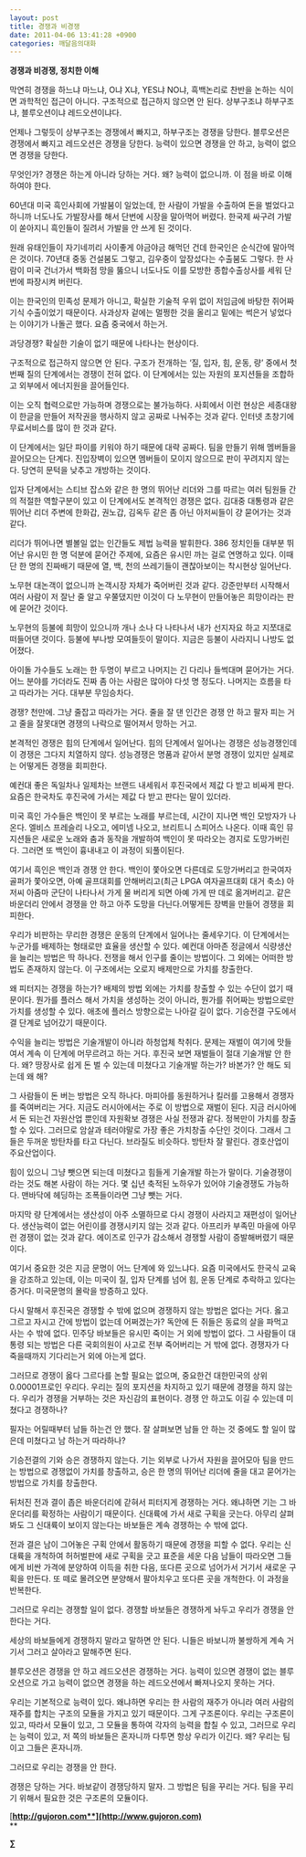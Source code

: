 ```yaml
---
layout: post
title: 경쟁과 비경쟁
date: 2011-04-06 13:41:28 +0900
categories: 깨달음의대화
---
```

**경쟁과 비경쟁, 정치한 이해**   

  





  


막연히 경쟁을 하느냐 마느냐, O냐 X냐, YES냐 NO냐, 흑백논리로 찬반을 논하는 식이면 과학적인 접근이 아니다. 구조적으로 접근하지 않으면 안 된다. 상부구조냐 하부구조냐, 블루오션이냐 레드오션이냐다.


  


언제나 그렇듯이 상부구조는 경쟁에서 빠지고, 하부구조는 경쟁을 당한다. 블루오션은 경쟁에서 빠지고 레드오션은 경쟁을 당한다. 능력이 있으면 경쟁을 안 하고, 능력이 없으면 경쟁을 당한다.


  


무엇인가? 경쟁은 하는게 아니라 당하는 거다. 왜? 능력이 없으니까. 이 점을 바로 이해하여야 한다. 


  


60년대 미국 흑인사회에 가발붐이 일었는데, 한 사람이 가발을 수출하여 돈을 벌었다고 하니까 너도나도 가발장사를 해서 단번에 시장을 말아먹어 버렸다. 한국제 싸구려 가발이 쏟아지니 흑인들이 질려서 가발을 안 쓰게 된 것이다. 


  


원래 유태인들이 자기네끼리 사이좋게 야금야금 해먹던 건데 한국인은 순식간에 말아먹은 것이다. 70년대 중동 건설붐도 그렇고, 김우중이 앞장섰다는 수출붐도 그렇다. 한 사람이 미국 건너가서 백화점 망을 뚫으니 너도나도 이를 모방한 종합수출상사를 세워 단 번에 파장시켜 버린다.


  


이는 한국인의 민족성 문제가 아니고, 확실한 기술적 우위 없이 저임금에 바탕한 쥐어짜기식 수출이었기 때문이다. 사과상자 겉에는 멀쩡한 것을 올리고 밑에는 썩은거 넣었다는 이야기가 나돌곤 했다. 요즘 중국에서 하는거.


  


과당경쟁? 확실한 기술이 없기 때문에 나타나는 현상이다.


  


구조적으로 접근하지 않으면 안 된다. 구조가 전개하는 ‘질, 입자, 힘, 운동, 량’ 중에서 첫번째 질의 단계에서는 경쟁이 전혀 없다. 이 단계에서는 있는 자원의 포지션들을 조합하고 외부에서 에너지원을 끌어들인다.


  


이는 오직 협력으로만 가능하며 경쟁으로는 불가능하다. 사회에서 이런 현상은 세종대왕이 한글을 만들어 저작권을 행사하지 않고 공짜로 나눠주는 것과 같다. 인터넷 초창기에 무료서비스를 많이 한 것과 같다.


  


이 단계에서는 일단 파이를 키워야 하기 때문에 대략 공짜다. 팀을 만들기 위해 멤버들을 끌어모으는 단계다. 진입장벽이 있으면 멤버들이 모이지 않으므로 판이 꾸려지지 않는다. 당연히 문턱을 낮추고 개방하는 것이다.


  


입자 단계에서는 스티브 잡스와 같은 한 명의 뛰어난 리더와 그를 따르는 여러 팀원들 간의 적절한 역할구분이 있고 이 단계에서도 본격적인 경쟁은 없다. 김대중 대통령과 같은 뛰어난 리더 주변에 한화갑, 권노갑, 김옥두 같은 좀 아닌 아저씨들이 걍 묻어가는 것과 같다.


  


리더가 뛰어나면 별볼일 없는 인간들도 제법 능력을 발휘한다. 386 정치인들 대부분 뛰어난 유시민 한 명 덕분에 묻어간 주제에, 요즘은 유시민 까는 걸로 연명하고 있다. 이때 단 한 명의 진짜배기 때문에 열, 백, 천의 쓰레기들이 괜찮아보이는 착시현상 일어난다. 


  


노무현 대논객이 없으니까 논객시장 자체가 죽어버린 것과 같다. 강준만부터 시작해서 여러 사람이 저 잘난 줄 알고 우쭐댔지만 이것이 다 노무현이 만들어놓은 희망이라는 판에 묻어간 것이다. 


  


노무현의 등불에 희망이 있으니까 개나 소나 다 나타나서 내가 선지자요 하고 지쪼대로 떠들어댄 것이다. 등불에 부나방 모여들듯이 말이다. 지금은 등불이 사라지니 나방도 없어졌다. 


  


아이돌 가수들도 노래는 한 두명이 부르고 나머지는 긴 다리나 들썩대며 묻어가는 거다. 어느 분야를 가더라도 진짜 좀 아는 사람은 많아야 다섯 명 정도다. 나머지는 흐름을 타고 따라가는 거다. 대부분 무임승차다. 


  


경쟁? 천만에. 그냥 줄잡고 따라가는 거다. 줄을 잘 댄 인간은 경쟁 안 하고 팔자 피는 거고 줄을 잘못대면 경쟁의 나락으로 떨어져서 망하는 거고. 


  


본격적인 경쟁은 힘의 단계에서 일어난다. 힘의 단계에서 일어나는 경쟁은 성능경쟁인데 이 경쟁은 그다지 치열하지 않다. 성능경쟁은 명품과 같아서 분명 경쟁이 있지만 실제로는 어떻게든 경쟁을 회피한다.


  


예컨대 좋은 독일차나 일제차는 브랜드 내세워서 후진국에서 제값 다 받고 비싸게 판다. 요즘은 한국차도 후진국에 가서는 제값 다 받고 판다는 말이 있더라. 


  


미국 흑인 가수들은 백인이 못 부르는 노래를 부르는데, 시간이 지나면 백인 모방자가 나온다. 엘비스 프레슬리 나오고, 에미넴 나오고, 브리트니 스피어스 나온다. 이때 흑인 뮤지션들은 새로운 노래와 춤과 동작을 개발하여 백인이 못 따라오는 경지로 도망가버린다. 그러면 또 백인이 흉내내고 이 과정이 되풀이된다. 


  


여기서 흑인은 백인과 경쟁 안 한다. 백인이 쫓아오면 다른데로 도망가버리고 한국여자골퍼가 쫓아오면, 아예 골프대회를 안해버리고(최근 LPGA 여자골프대회 대거 축소) 아저씨 아줌마 군단이 나타나서 가게 물 버리게 되면 아예 가게 딴 데로 옮겨버리고. 같은 바운더리 안에서 경쟁을 안 하고 아주 도망을 다닌다.어떻게든 장벽을 만들어 경쟁을 회피한다.


  


우리가 비판하는 무리한 경쟁은 운동의 단계에서 일어나는 줄세우기다. 이 단계에서는 누군가를 배제하는 형태로만 효율을 생산할 수 있다. 예컨대 아마존 정글에서 식량생산을 늘리는 방법은 딱 하나다. 전쟁을 해서 인구를 줄이는 방법이다. 그 외에는 어떠한 방법도 존재하지 않는다. 이 구조에서는 오로지 배제만으로 가치를 창출한다. 


  


왜 피터지는 경쟁을 하는가? 배제의 방법 외에는 가치를 창출할 수 있는 수단이 없기 때문이다. 뭔가를 플러스 해서 가치을 생성하는 것이 아니라, 뭔가를 쥐어짜는 방법으로만 가치를 생성할 수 있다. 애초에 플러스 방향으로는 나아갈 길이 없다. 기승전결 구도에서 결 단계로 넘어갔기 때문이다.


  


수익을 늘리는 방법은 기술개발이 아니라 하청업체 착취다. 문제는 재벌이 여기에 맛들여서 계속 이 단계에 머무르려고 하는 거다. 후진국 보면 재벌들이 절대 기술개발 안 한다. 왜? 땅장사로 쉽게 돈 벌 수 있는데 미쳤다고 기술개발 하는가? 바본가? 안 해도 되는데 왜 해?


  


그 사람들이 돈 버는 방법은 오직 하나다. 마피아를 동원하거나 킬러를 고용해서 경쟁자를 죽여버리는 거다. 지금도 러시아에서는 주로 이 방법으로 재벌이 된다. 지금 러시아에서 돈 되는건 자원산업 뿐인데 자원확보 경쟁은 사실 전쟁과 같다. 정복만이 가치를 창출할 수 있다. 그러므로 암살과 테러야말로 가장 좋은 가치창출 수단인 것이다. 그래서 그들은 두꺼운 방탄차를 타고 다닌다. 브라질도 비슷하다. 방탄차 잘 팔린다. 경호산업이 주요산업이다.


  


힘이 있으니 그냥 뺏으면 되는데 미쳤다고 힘들게 기술개발 하는가 말이다. 기술경쟁이라는 것도 해본 사람이 하는 거다. 몇 십년 축적된 노하우가 있어야 기술경쟁도 가능하다. 맨바닥에 헤딩하는 조폭들이라면 그냥 뺏는 거다. 


  


마지막 량 단계에서는 생산성이 아주 소멸하므로 다시 경쟁이 사라지고 재편성이 일어난다. 생산능력이 없는 어린이를 경쟁시키지 않는 것과 같다. 아프리카 부족민 마을에 아무런 경쟁이 없는 것과 같다. 에이즈로 인구가 감소해서 경쟁할 사람이 증발해버렸기 때문이다.


  


여기서 중요한 것은 지금 문명이 어느 단계에 와 있느냐다. 요즘 미국에서도 한국식 교육을 강조하고 있는데, 이는 미국이 질, 입자 단계를 넘어 힘, 운동 단계로 추락하고 있다는 증거다. 미국문명의 몰락을 방증하고 있다.


  


다시 말해서 후진국은 경쟁할 수 밖에 없으며 경쟁하지 않는 방법은 없다는 거다. 옳고 그르고 자시고 간에 방법이 없는데 어쩌겠는가? 독안에 든 쥐들은 동료의 살을 파먹고 사는 수 밖에 없다. 민주당 바보들은 유시민 죽이는 거 외에 방법이 없다. 그 사람들이 대통령 되는 방법은 다른 국회의원이 사고로 전부 죽어버리는 거 밖에 없다. 경쟁자가 다 죽을때까지 기다리는거 외에 아는게 없다. 


  


그러므로 경쟁이 옳다 그르다를 논할 필요는 없으며, 중요한건 대한민국의 상위 0.00001프로인 우리다. 우리는 질의 포지션을 차지하고 있기 때문에 경쟁을 하지 않는다. 우리가 경쟁을 거부하는 것은 자신감의 표현이다. 경쟁 안 하고도 이길 수 있는데 미쳤다고 경쟁하나?


  


필자는 어릴때부터 남들 하는건 안 했다. 잘 살펴보면 남들 안 하는 것 중에도 할 일이 많은데 미쳤다고 남 하는거 따라하나?


  


기승전결의 기와 승은 경쟁하지 않는다. 기는 외부로 나가서 자원을 끌어모아 팀을 만드는 방법으로 경쟁없이 가치를 창출하고, 승은 한 명의 뛰어난 리더에 줄을 대고 묻어가는 방법으로 가치를 창출한다.


  


뒤처진 전과 결이 좁은 바운더리에 갇혀서 피터지게 경쟁하는 거다. 왜냐하면 기는 그 바운더리를 확정하는 사람이기 때문이다. 신대륙에 가서 새로 구획을 긋는다. 아무리 살펴봐도 그 신대륙이 보이지 않는다는 바보들은 계속 경쟁하는 수 밖에 없다.


  


전과 결은 남이 그어놓은 구획 안에서 활동하기 때문에 경쟁을 피할 수 없다. 우리는 신대륙을 개척하여 허허벌판에 새로 구획을 긋고 표준을 세운 다음 남들이 따라오면 그들에게 비싼 가격에 분양하여 이득을 취한 다음, 또다른 곳으로 넘어가서 거기서 새로운 구획을 만든다. 또 떼로 몰려오면 분양해서 팔아치우고 또다른 곳을 개척한다. 이 과정을 반복한다. 


  


그러므로 우리는 경쟁할 일이 없다. 경쟁할 바보들은 경쟁하게 놔두고 우리가 경쟁을 안 한다는 거다.


  


세상의 바보들에게 경쟁하지 말라고 말하면 안 된다. 니들은 바보니까 불쌍하게 계속 거기서 그러고 살아라고 말해주면 된다.


  


블루오션은 경쟁을 안 하고 레드오션은 경쟁하는 거다. 능력이 있으면 경쟁이 없는 블루오션으로 가고 능력이 없으면 경쟁을 하는 레드오션에서 빠져나오지 못하는 거다.


  


우리는 기본적으로 능력이 있다. 왜냐하면 우리는 한 사람의 재주가 아니라 여러 사람의 재주를 합치는 구조의 모듈을 가지고 있기 때문이다. 그게 구조론이다. 우리는 구조론이 있고, 따라서 모듈이 있고, 그 모듈을 통하여 각자의 능력을 합칠 수 있고, 그러므로 우리는 능력이 있고, 저 쪽의 바보들은 혼자니까 다투면 항상 우리가 이긴다. 왜? 우리는 팀이고 그들은 혼자니까.


  


그러므로 우리는 경쟁을 안 한다.


  


경쟁은 당하는 거다. 바보같이 경쟁당하지 말자. 그 방법은 팀을 꾸리는 거다. 팀을 꾸리기 위해서 필요한 것은 구조론의 모듈이다. 


  




[**http://gujoron.com**](http://www.gujoron.com)**  
** 

**∑**
